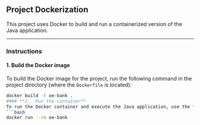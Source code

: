 ## Project Dockerization

This project uses Docker to build and run a containerized version of the Java application.

---

### **Instructions**

#### **1. Build the Docker image**
To build the Docker image for the project, run the following command in the project directory (where the `Dockerfile` is located):
```bash
docker build -t oe-bank .
#### **2.  Run the container**
To run the Docker container and execute the Java application, use the following command:
```bash
docker run --rm oe-bank